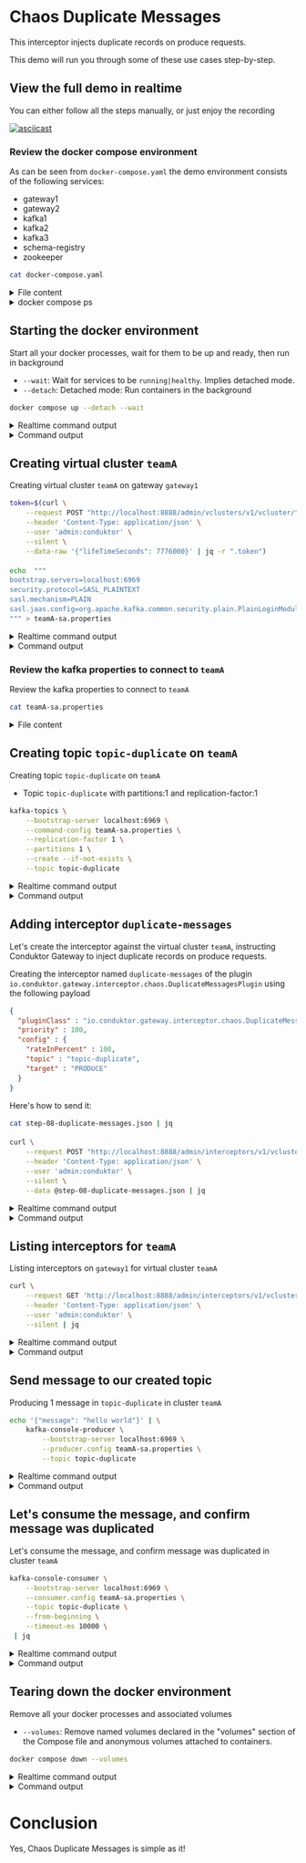 # Chaos Duplicate Messages

This interceptor injects duplicate records on produce requests.

This demo will run you through some of these use cases step-by-step.

## View the full demo in realtime

You can either follow all the steps manually, or just enjoy the recording

[![asciicast](https://asciinema.org/a/BBLXf2naO9HYbYA5MiZ9a8Iof.svg)](https://asciinema.org/a/BBLXf2naO9HYbYA5MiZ9a8Iof)

### Review the docker compose environment

As can be seen from `docker-compose.yaml` the demo environment consists of the following services:

* gateway1
* gateway2
* kafka1
* kafka2
* kafka3
* schema-registry
* zookeeper

```sh
cat docker-compose.yaml
```

<details>
  <summary>File content</summary>

```yaml
version: '3.7'
services:
  zookeeper:
    image: confluentinc/cp-zookeeper:latest
    hostname: zookeeper
    container_name: zookeeper
    environment:
      ZOOKEEPER_CLIENT_PORT: 2801
      ZOOKEEPER_TICK_TIME: 2000
    healthcheck:
      test: nc -zv 0.0.0.0 2801 || exit 1
      interval: 5s
      retries: 25
  kafka1:
    hostname: kafka1
    container_name: kafka1
    image: confluentinc/cp-kafka:latest
    ports:
    - 19092:19092
    environment:
      KAFKA_BROKER_ID: 1
      KAFKA_ZOOKEEPER_CONNECT: zookeeper:2801
      KAFKA_LISTENERS: INTERNAL://:9092,EXTERNAL_SAME_HOST://:19092
      KAFKA_ADVERTISED_LISTENERS: INTERNAL://kafka1:9092,EXTERNAL_SAME_HOST://localhost:19092
      KAFKA_LISTENER_SECURITY_PROTOCOL_MAP: INTERNAL:PLAINTEXT,EXTERNAL_SAME_HOST:PLAINTEXT
      KAFKA_INTER_BROKER_LISTENER_NAME: INTERNAL
      KAFKA_GROUP_INITIAL_REBALANCE_DELAY_MS: 0
      KAFKA_LOG4J_LOGGERS: kafka.authorizer.logger=INFO
      KAFKA_LOG4J_ROOT_LOGLEVEL: WARN
      KAFKA_AUTO_CREATE_TOPICS_ENABLE: false
    depends_on:
      zookeeper:
        condition: service_healthy
    healthcheck:
      test: nc -zv kafka1 9092 || exit 1
      interval: 5s
      retries: 25
  kafka2:
    hostname: kafka2
    container_name: kafka2
    image: confluentinc/cp-kafka:latest
    ports:
    - 19093:19093
    environment:
      KAFKA_BROKER_ID: 2
      KAFKA_ZOOKEEPER_CONNECT: zookeeper:2801
      KAFKA_LISTENERS: INTERNAL://:9093,EXTERNAL_SAME_HOST://:19093
      KAFKA_ADVERTISED_LISTENERS: INTERNAL://kafka2:9093,EXTERNAL_SAME_HOST://localhost:19093
      KAFKA_LISTENER_SECURITY_PROTOCOL_MAP: INTERNAL:PLAINTEXT,EXTERNAL_SAME_HOST:PLAINTEXT
      KAFKA_INTER_BROKER_LISTENER_NAME: INTERNAL
      KAFKA_GROUP_INITIAL_REBALANCE_DELAY_MS: 0
      KAFKA_LOG4J_LOGGERS: kafka.authorizer.logger=INFO
      KAFKA_LOG4J_ROOT_LOGLEVEL: WARN
      KAFKA_AUTO_CREATE_TOPICS_ENABLE: false
    depends_on:
      zookeeper:
        condition: service_healthy
    healthcheck:
      test: nc -zv kafka2 9093 || exit 1
      interval: 5s
      retries: 25
  kafka3:
    image: confluentinc/cp-kafka:latest
    hostname: kafka3
    container_name: kafka3
    ports:
    - 19094:19094
    environment:
      KAFKA_BROKER_ID: 3
      KAFKA_ZOOKEEPER_CONNECT: zookeeper:2801
      KAFKA_LISTENERS: INTERNAL://:9094,EXTERNAL_SAME_HOST://:19094
      KAFKA_ADVERTISED_LISTENERS: INTERNAL://kafka3:9094,EXTERNAL_SAME_HOST://localhost:19094
      KAFKA_LISTENER_SECURITY_PROTOCOL_MAP: INTERNAL:PLAINTEXT,EXTERNAL_SAME_HOST:PLAINTEXT
      KAFKA_INTER_BROKER_LISTENER_NAME: INTERNAL
      KAFKA_GROUP_INITIAL_REBALANCE_DELAY_MS: 0
      KAFKA_LOG4J_LOGGERS: kafka.authorizer.logger=INFO
      KAFKA_LOG4J_ROOT_LOGLEVEL: WARN
      KAFKA_AUTO_CREATE_TOPICS_ENABLE: false
    depends_on:
      zookeeper:
        condition: service_healthy
    healthcheck:
      test: nc -zv kafka3 9094 || exit 1
      interval: 5s
      retries: 25
  schema-registry:
    image: confluentinc/cp-schema-registry:latest
    hostname: schema-registry
    container_name: schema-registry
    ports:
    - 8081:8081
    environment:
      SCHEMA_REGISTRY_HOST_NAME: schema-registry
      SCHEMA_REGISTRY_KAFKASTORE_BOOTSTRAP_SERVERS: kafka1:9092,kafka2:9093,kafka3:9094
      SCHEMA_REGISTRY_LOG4J_ROOT_LOGLEVEL: WARN
      SCHEMA_REGISTRY_LISTENERS: http://0.0.0.0:8081
      SCHEMA_REGISTRY_KAFKASTORE_TOPIC: _schemas
      SCHEMA_REGISTRY_SCHEMA_REGISTRY_GROUP_ID: schema-registry
    volumes:
    - type: bind
      source: .
      target: /clientConfig
      read_only: true
    depends_on:
      kafka1:
        condition: service_healthy
      kafka2:
        condition: service_healthy
      kafka3:
        condition: service_healthy
    healthcheck:
      test: nc -zv schema-registry 8081 || exit 1
      interval: 5s
      retries: 25
  gateway1:
    image: conduktor/conduktor-gateway:2.5.0
    hostname: gateway1
    container_name: gateway1
    environment:
      KAFKA_BOOTSTRAP_SERVERS: kafka1:9092,kafka2:9093,kafka3:9094
      GATEWAY_ADVERTISED_HOST: localhost
      GATEWAY_MODE: VCLUSTER
      GATEWAY_SECURITY_PROTOCOL: SASL_PLAINTEXT
      GATEWAY_FEATURE_FLAGS_ANALYTICS: false
    depends_on:
      kafka1:
        condition: service_healthy
      kafka2:
        condition: service_healthy
      kafka3:
        condition: service_healthy
    ports:
    - 6969:6969
    - 6970:6970
    - 6971:6971
    - 8888:8888
    healthcheck:
      test: curl localhost:8888/health
      interval: 5s
      retries: 25
  gateway2:
    image: conduktor/conduktor-gateway:2.5.0
    hostname: gateway2
    container_name: gateway2
    environment:
      KAFKA_BOOTSTRAP_SERVERS: kafka1:9092,kafka2:9093,kafka3:9094
      GATEWAY_ADVERTISED_HOST: localhost
      GATEWAY_MODE: VCLUSTER
      GATEWAY_SECURITY_PROTOCOL: SASL_PLAINTEXT
      GATEWAY_FEATURE_FLAGS_ANALYTICS: false
      GATEWAY_START_PORT: 7969
    depends_on:
      kafka1:
        condition: service_healthy
      kafka2:
        condition: service_healthy
      kafka3:
        condition: service_healthy
    ports:
    - 7969:7969
    - 7970:7970
    - 7971:7971
    - 8889:8888
    healthcheck:
      test: curl localhost:8888/health
      interval: 5s
      retries: 25
networks:
  demo: null
```

</details>

 <details>
  <summary>docker compose ps</summary>

```
NAME              IMAGE                                    COMMAND                  SERVICE           CREATED          STATUS                    PORTS
gateway1          conduktor/conduktor-gateway:2.5.0        "java -cp @/app/jib-…"   gateway1          34 seconds ago   Up 16 seconds (healthy)   0.0.0.0:6969-6971->6969-6971/tcp, 0.0.0.0:8888->8888/tcp
gateway2          conduktor/conduktor-gateway:2.5.0        "java -cp @/app/jib-…"   gateway2          34 seconds ago   Up 16 seconds (healthy)   0.0.0.0:7969-7971->7969-7971/tcp, 0.0.0.0:8889->8888/tcp
kafka1            confluentinc/cp-kafka:latest             "/etc/confluent/dock…"   kafka1            34 seconds ago   Up 26 seconds (healthy)   9092/tcp, 0.0.0.0:19092->19092/tcp
kafka2            confluentinc/cp-kafka:latest             "/etc/confluent/dock…"   kafka2            34 seconds ago   Up 26 seconds (healthy)   9092/tcp, 0.0.0.0:19093->19093/tcp
kafka3            confluentinc/cp-kafka:latest             "/etc/confluent/dock…"   kafka3            34 seconds ago   Up 27 seconds (healthy)   9092/tcp, 0.0.0.0:19094->19094/tcp
schema-registry   confluentinc/cp-schema-registry:latest   "/etc/confluent/dock…"   schema-registry   34 seconds ago   Up 16 seconds (healthy)   0.0.0.0:8081->8081/tcp
zookeeper         confluentinc/cp-zookeeper:latest         "/etc/confluent/dock…"   zookeeper         34 seconds ago   Up 32 seconds (healthy)   2181/tcp, 2888/tcp, 3888/tcp

```

</details>

## Starting the docker environment

Start all your docker processes, wait for them to be up and ready, then run in background

* `--wait`: Wait for services to be `running|healthy`. Implies detached mode.
* `--detach`: Detached mode: Run containers in the background

```sh
docker compose up --detach --wait
```

<details>
  <summary>Realtime command output</summary>

  ![Starting the docker environment](images/step-04-DOCKER.gif)

</details>


<details>
<summary>Command output</summary>

```sh

docker compose up --detach --wait
 Network chaos-duplicate-messages_default  Creating
 Network chaos-duplicate-messages_default  Created
 Container zookeeper  Creating
 Container zookeeper  Created
 Container kafka2  Creating
 Container kafka3  Creating
 Container kafka1  Creating
 Container kafka1  Created
 Container kafka2  Created
 Container kafka3  Created
 Container schema-registry  Creating
 Container gateway1  Creating
 Container gateway2  Creating
 gateway2 The requested image's platform (linux/amd64) does not match the detected host platform (linux/arm64/v8) and no specific platform was requested 
 gateway1 The requested image's platform (linux/amd64) does not match the detected host platform (linux/arm64/v8) and no specific platform was requested 
 Container gateway1  Created
 Container gateway2  Created
 Container schema-registry  Created
 Container zookeeper  Starting
 Container zookeeper  Started
 Container zookeeper  Waiting
 Container zookeeper  Waiting
 Container zookeeper  Waiting
 Container zookeeper  Healthy
 Container kafka2  Starting
 Container zookeeper  Healthy
 Container kafka1  Starting
 Container zookeeper  Healthy
 Container kafka3  Starting
 Container kafka2  Started
 Container kafka1  Started
 Container kafka3  Started
 Container kafka3  Waiting
 Container kafka1  Waiting
 Container kafka2  Waiting
 Container kafka3  Waiting
 Container kafka1  Waiting
 Container kafka2  Waiting
 Container kafka3  Waiting
 Container kafka1  Waiting
 Container kafka2  Waiting
 Container kafka3  Healthy
 Container kafka3  Healthy
 Container kafka1  Healthy
 Container kafka1  Healthy
 Container kafka1  Healthy
 Container kafka3  Healthy
 Container kafka2  Healthy
 Container kafka2  Healthy
 Container kafka2  Healthy
 Container gateway1  Starting
 Container gateway2  Starting
 Container schema-registry  Starting
 Container schema-registry  Started
 Container gateway2  Started
 Container gateway1  Started
 Container gateway2  Waiting
 Container zookeeper  Waiting
 Container kafka1  Waiting
 Container kafka2  Waiting
 Container kafka3  Waiting
 Container schema-registry  Waiting
 Container gateway1  Waiting
 Container kafka3  Healthy
 Container kafka1  Healthy
 Container kafka2  Healthy
 Container zookeeper  Healthy
 Container schema-registry  Healthy
 Container gateway2  Healthy
 Container gateway1  Healthy

```

</details>
      


## Creating virtual cluster `teamA`

Creating virtual cluster `teamA` on gateway `gateway1`

```sh
token=$(curl \
    --request POST "http://localhost:8888/admin/vclusters/v1/vcluster/teamA/username/sa" \
    --header 'Content-Type: application/json' \
    --user 'admin:conduktor' \
    --silent \
    --data-raw '{"lifeTimeSeconds": 7776000}' | jq -r ".token")

echo  """
bootstrap.servers=localhost:6969
security.protocol=SASL_PLAINTEXT
sasl.mechanism=PLAIN
sasl.jaas.config=org.apache.kafka.common.security.plain.PlainLoginModule required username='sa' password='$token';
""" > teamA-sa.properties
```

<details>
  <summary>Realtime command output</summary>

  ![Creating virtual cluster `teamA`](images/step-05-CREATE_VIRTUAL_CLUSTER.gif)

</details>


<details>
<summary>Command output</summary>

```sh

token=$(curl \
    --request POST "http://localhost:8888/admin/vclusters/v1/vcluster/teamA/username/sa" \
    --header 'Content-Type: application/json' \
    --user 'admin:conduktor' \
    --silent \
    --data-raw '{"lifeTimeSeconds": 7776000}' | jq -r ".token")
curl     --request POST "http://localhost:8888/admin/vclusters/v1/vcluster/teamA/username/sa"     --header 'Content-Type: application/json'     --user 'admin:conduktor'     --silent     --data-raw '{"lifeTimeSeconds": 7776000}' | jq -r ".token"

echo  """
bootstrap.servers=localhost:6969
security.protocol=SASL_PLAINTEXT
sasl.mechanism=PLAIN
sasl.jaas.config=org.apache.kafka.common.security.plain.PlainLoginModule required username='sa' password='$token';
""" > teamA-sa.properties

```

</details>
      


### Review the kafka properties to connect to `teamA`

Review the kafka properties to connect to `teamA`

```sh
cat teamA-sa.properties
```

<details on>
  <summary>File content</summary>

```properties
security.protocol=SASL_PLAINTEXT
sasl.mechanism=PLAIN
sasl.jaas.config=org.apache.kafka.common.security.plain.PlainLoginModule required username='sa' password='eyJhbGciOiJIUzI1NiJ9.eyJ1c2VybmFtZSI6InNhIiwidmNsdXN0ZXIiOiJ0ZWFtQSIsImV4cCI6MTcxMzcxNzI5Nn0.XS9rqLlBDmeVP7R-0-JWs9qGFdiOUUiYYyhgocA3lzo';
bootstrap.servers=localhost:6969
```

</details>


## Creating topic `topic-duplicate` on `teamA`

Creating topic `topic-duplicate` on `teamA`
* Topic `topic-duplicate` with partitions:1 and replication-factor:1

```sh
kafka-topics \
    --bootstrap-server localhost:6969 \
    --command-config teamA-sa.properties \
    --replication-factor 1 \
    --partitions 1 \
    --create --if-not-exists \
    --topic topic-duplicate
```

<details>
  <summary>Realtime command output</summary>

  ![Creating topic `topic-duplicate` on `teamA`](images/step-07-CREATE_TOPICS.gif)

</details>


<details>
<summary>Command output</summary>

```sh

kafka-topics \
    --bootstrap-server localhost:6969 \
    --command-config teamA-sa.properties \
    --replication-factor 1 \
    --partitions 1 \
    --create --if-not-exists \
    --topic topic-duplicate
Created topic topic-duplicate.

```

</details>
      


## Adding interceptor `duplicate-messages`

Let's create the interceptor against the virtual cluster `teamA`, instructing Conduktor Gateway to inject duplicate records on produce requests.


Creating the interceptor named `duplicate-messages` of the plugin `io.conduktor.gateway.interceptor.chaos.DuplicateMessagesPlugin` using the following payload

```json
{
  "pluginClass" : "io.conduktor.gateway.interceptor.chaos.DuplicateMessagesPlugin",
  "priority" : 100,
  "config" : {
    "rateInPercent" : 100,
    "topic" : "topic-duplicate",
    "target" : "PRODUCE"
  }
}
```

Here's how to send it:

```sh
cat step-08-duplicate-messages.json | jq

curl \
    --request POST "http://localhost:8888/admin/interceptors/v1/vcluster/teamA/interceptor/duplicate-messages" \
    --header 'Content-Type: application/json' \
    --user 'admin:conduktor' \
    --silent \
    --data @step-08-duplicate-messages.json | jq
```

<details>
  <summary>Realtime command output</summary>

  ![Adding interceptor `duplicate-messages`](images/step-08-ADD_INTERCEPTOR.gif)

</details>


<details>
<summary>Command output</summary>

```sh

cat step-08-duplicate-messages.json | jq
{
  "pluginClass": "io.conduktor.gateway.interceptor.chaos.DuplicateMessagesPlugin",
  "priority": 100,
  "config": {
    "rateInPercent": 100,
    "topic": "topic-duplicate",
    "target": "PRODUCE"
  }
}

curl \
    --request POST "http://localhost:8888/admin/interceptors/v1/vcluster/teamA/interceptor/duplicate-messages" \
    --header 'Content-Type: application/json' \
    --user 'admin:conduktor' \
    --silent \
    --data @step-08-duplicate-messages.json | jq
{
  "message": "duplicate-messages is created"
}

```

</details>
      


## Listing interceptors for `teamA`

Listing interceptors on `gateway1` for virtual cluster `teamA`

```sh
curl \
    --request GET 'http://localhost:8888/admin/interceptors/v1/vcluster/teamA' \
    --header 'Content-Type: application/json' \
    --user 'admin:conduktor' \
    --silent | jq
```

<details>
  <summary>Realtime command output</summary>

  ![Listing interceptors for `teamA`](images/step-09-LIST_INTERCEPTORS.gif)

</details>


<details>
<summary>Command output</summary>

```sh

curl \
    --request GET 'http://localhost:8888/admin/interceptors/v1/vcluster/teamA' \
    --header 'Content-Type: application/json' \
    --user 'admin:conduktor' \
    --silent | jq
{
  "interceptors": [
    {
      "name": "duplicate-messages",
      "pluginClass": "io.conduktor.gateway.interceptor.chaos.DuplicateMessagesPlugin",
      "apiKey": null,
      "priority": 100,
      "timeoutMs": 9223372036854775807,
      "config": {
        "rateInPercent": 100,
        "topic": "topic-duplicate",
        "target": "PRODUCE"
      }
    }
  ]
}

```

</details>
      


## Send message to our created topic

Producing 1 message in `topic-duplicate` in cluster `teamA`

```sh
echo '{"message": "hello world"}' | \
    kafka-console-producer \
        --bootstrap-server localhost:6969 \
        --producer.config teamA-sa.properties \
        --topic topic-duplicate
```

<details>
  <summary>Realtime command output</summary>

  ![Send message to our created topic](images/step-10-PRODUCE.gif)

</details>


<details>
<summary>Command output</summary>

```sh

echo '{"message": "hello world"}' | \
    kafka-console-producer \
        --bootstrap-server localhost:6969 \
        --producer.config teamA-sa.properties \
        --topic topic-duplicate

```

</details>
      


## Let's consume the message, and confirm message was duplicated

Let's consume the message, and confirm message was duplicated in cluster `teamA`

```sh
kafka-console-consumer \
    --bootstrap-server localhost:6969 \
    --consumer.config teamA-sa.properties \
    --topic topic-duplicate \
    --from-beginning \
    --timeout-ms 10000 \
 | jq
```

<details>
  <summary>Realtime command output</summary>

  ![Let's consume the message, and confirm message was duplicated](images/step-11-CONSUME.gif)

</details>


<details>
<summary>Command output</summary>

```sh

kafka-console-consumer \
    --bootstrap-server localhost:6969 \
    --consumer.config teamA-sa.properties \
    --topic topic-duplicate \
    --from-beginning \
    --timeout-ms 10000 \
 | jq
[2024-01-22 17:36:01,124] ERROR Error processing message, terminating consumer process:  (kafka.tools.ConsoleConsumer$)
org.apache.kafka.common.errors.TimeoutException
Processed a total of 2 messages
{
  "message": "hello world"
}
{
  "message": "hello world"
}

```

</details>
      


## Tearing down the docker environment

Remove all your docker processes and associated volumes

* `--volumes`: Remove named volumes declared in the "volumes" section of the Compose file and anonymous volumes attached to containers.

```sh
docker compose down --volumes
```

<details>
  <summary>Realtime command output</summary>

  ![Tearing down the docker environment](images/step-12-DOCKER.gif)

</details>


<details>
<summary>Command output</summary>

```sh

docker compose down --volumes
 Container schema-registry  Stopping
 Container gateway2  Stopping
 Container gateway1  Stopping
 Container gateway1  Stopped
 Container gateway1  Removing
 Container gateway1  Removed
 Container gateway2  Stopped
 Container gateway2  Removing
 Container gateway2  Removed
 Container schema-registry  Stopped
 Container schema-registry  Removing
 Container schema-registry  Removed
 Container kafka1  Stopping
 Container kafka3  Stopping
 Container kafka2  Stopping
 Container kafka2  Stopped
 Container kafka2  Removing
 Container kafka2  Removed
 Container kafka3  Stopped
 Container kafka3  Removing
 Container kafka3  Removed
 Container kafka1  Stopped
 Container kafka1  Removing
 Container kafka1  Removed
 Container zookeeper  Stopping
 Container zookeeper  Stopped
 Container zookeeper  Removing
 Container zookeeper  Removed
 Network chaos-duplicate-messages_default  Removing
 Network chaos-duplicate-messages_default  Removed

```

</details>
      


# Conclusion

Yes, Chaos Duplicate Messages is simple as it!


